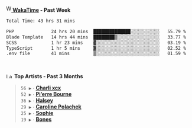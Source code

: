 <img src="https://github.com/dxnter/dxnter/assets/17434202/67b21fa4-d36d-46f9-9dec-f23d976b00ef" alt="WakaTime Logo" width="14" height="18"/><a href="https://wakatime.com/@dxnter" target="_blank"><strong> WakaTime</strong></a><strong> - Past Week</strong>

<!--START_SECTION:waka-->

```txt
Total Time: 43 hrs 31 mins

PHP              24 hrs 20 mins  ██████████████░░░░░░░░░░░   55.79 %
Blade Template   14 hrs 44 mins  ████████▒░░░░░░░░░░░░░░░░   33.77 %
SCSS             1 hr 23 mins    ▓░░░░░░░░░░░░░░░░░░░░░░░░   03.19 %
TypeScript       1 hr 5 mins     ▓░░░░░░░░░░░░░░░░░░░░░░░░   02.52 %
.env file        41 mins         ▒░░░░░░░░░░░░░░░░░░░░░░░░   01.59 %
```

<!--END_SECTION:waka-->

<br/>

<!--START_LASTFM_ARTISTS:{"period": "3month", "rows": 6}-->
<a href="https://last.fm" target="_blank"><img src="https://user-images.githubusercontent.com/17434202/215290617-e793598d-d7c9-428f-9975-156db1ba89cc.svg" alt="Last.fm Logo" width="18" height="13"/></a> **Top Artists - Past 3 Months**

> `56 ▶️` ∙ **[Charli xcx](https://www.last.fm/music/Charli+xcx)**<br/>
> `52 ▶️` ∙ **[Pi’erre Bourne](https://www.last.fm/music/Pi%E2%80%99erre+Bourne)**<br/>
> `36 ▶️` ∙ **[Halsey](https://www.last.fm/music/Halsey)**<br/>
> `29 ▶️` ∙ **[Caroline Polachek](https://www.last.fm/music/Caroline+Polachek)**<br/>
> `25 ▶️` ∙ **[Sophie](https://www.last.fm/music/Sophie)**<br/>
> `19 ▶️` ∙ **[Bones](https://www.last.fm/music/Bones)**<br/>
<!--END_LASTFM_ARTISTS-->
